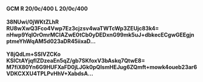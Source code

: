 #### GCM R 20/0c/400 L 20/0c/400
**38NUwi/0jWKtZLhR**<br/>**RU8wXwQ3Fco4Vwp7Ez3cjzsv4waTWTcWp3ZEUjc83k4=**<br/>**nHwp9YqlOrOmrMCIAZwE0tCb0yDEDxnG99mk5uJ+dbkecECgwGEEgjnptmeYhWqAM5d023aDR45iixaD...**<br/><br/>
**Y8jQdLm+SSIVZCKo**<br/>**KSlCtAYjqflZDzeaEn5qZ/gb7SKfoxV3bAskq7QtwE8=**<br/>**M7fiX80Yn6G9HUFXaFD0jLJGk0pQIsmHEJug6ZQmft+mowk4oueb23ar6VDKCXXU4TPLPvHhV+XabdsA...**